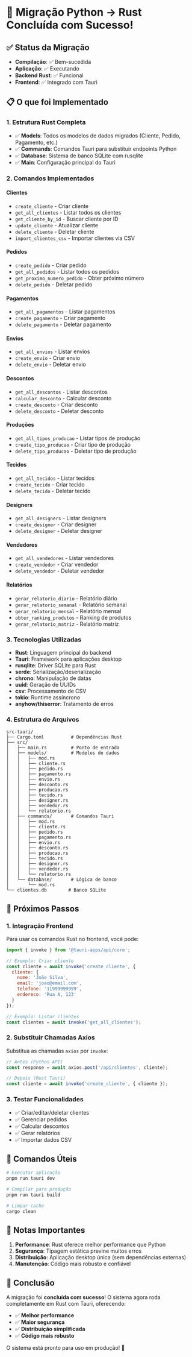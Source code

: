 # 🚀 Migração Python → Rust Concluída com Sucesso!

## ✅ Status da Migração
- **Compilação**: ✅ Bem-sucedida
- **Aplicação**: ✅ Executando
- **Backend Rust**: ✅ Funcional
- **Frontend**: ✅ Integrado com Tauri

## 📋 O que foi Implementado

### 1. **Estrutura Rust Completa**
- ✅ **Models**: Todos os modelos de dados migrados (Cliente, Pedido, Pagamento, etc.)
- ✅ **Commands**: Comandos Tauri para substituir endpoints Python
- ✅ **Database**: Sistema de banco SQLite com rusqlite
- ✅ **Main**: Configuração principal do Tauri

### 2. **Comandos Implementados**

#### **Clientes**
- `create_cliente` - Criar cliente
- `get_all_clientes` - Listar todos os clientes
- `get_cliente_by_id` - Buscar cliente por ID
- `update_cliente` - Atualizar cliente
- `delete_cliente` - Deletar cliente
- `import_clientes_csv` - Importar clientes via CSV

#### **Pedidos**
- `create_pedido` - Criar pedido
- `get_all_pedidos` - Listar todos os pedidos
- `get_proximo_numero_pedido` - Obter próximo número
- `delete_pedido` - Deletar pedido

#### **Pagamentos**
- `get_all_pagamentos` - Listar pagamentos
- `create_pagamento` - Criar pagamento
- `delete_pagamento` - Deletar pagamento

#### **Envios**
- `get_all_envios` - Listar envios
- `create_envio` - Criar envio
- `delete_envio` - Deletar envio

#### **Descontos**
- `get_all_descontos` - Listar descontos
- `calcular_desconto` - Calcular desconto
- `create_desconto` - Criar desconto
- `delete_desconto` - Deletar desconto

#### **Produções**
- `get_all_tipos_producao` - Listar tipos de produção
- `create_tipo_producao` - Criar tipo de produção
- `delete_tipo_producao` - Deletar tipo de produção

#### **Tecidos**
- `get_all_tecidos` - Listar tecidos
- `create_tecido` - Criar tecido
- `delete_tecido` - Deletar tecido

#### **Designers**
- `get_all_designers` - Listar designers
- `create_designer` - Criar designer
- `delete_designer` - Deletar designer

#### **Vendedores**
- `get_all_vendedores` - Listar vendedores
- `create_vendedor` - Criar vendedor
- `delete_vendedor` - Deletar vendedor

#### **Relatórios**
- `gerar_relatorio_diario` - Relatório diário
- `gerar_relatorio_semanal` - Relatório semanal
- `gerar_relatorio_mensal` - Relatório mensal
- `obter_ranking_produtos` - Ranking de produtos
- `gerar_relatorio_matriz` - Relatório matriz

### 3. **Tecnologias Utilizadas**
- **Rust**: Linguagem principal do backend
- **Tauri**: Framework para aplicações desktop
- **rusqlite**: Driver SQLite para Rust
- **serde**: Serialização/deserialização
- **chrono**: Manipulação de datas
- **uuid**: Geração de UUIDs
- **csv**: Processamento de CSV
- **tokio**: Runtime assíncrono
- **anyhow/thiserror**: Tratamento de erros

### 4. **Estrutura de Arquivos**
```
src-tauri/
├── Cargo.toml          # Dependências Rust
├── src/
│   ├── main.rs         # Ponto de entrada
│   ├── models/         # Modelos de dados
│   │   ├── mod.rs
│   │   ├── cliente.rs
│   │   ├── pedido.rs
│   │   ├── pagamento.rs
│   │   ├── envio.rs
│   │   ├── desconto.rs
│   │   ├── producao.rs
│   │   ├── tecido.rs
│   │   ├── designer.rs
│   │   ├── vendedor.rs
│   │   └── relatorio.rs
│   ├── commands/       # Comandos Tauri
│   │   ├── mod.rs
│   │   ├── cliente.rs
│   │   ├── pedido.rs
│   │   ├── pagamento.rs
│   │   ├── envio.rs
│   │   ├── desconto.rs
│   │   ├── producao.rs
│   │   ├── tecido.rs
│   │   ├── designer.rs
│   │   ├── vendedor.rs
│   │   └── relatorio.rs
│   └── database/       # Lógica de banco
│       └── mod.rs
└── clientes.db        # Banco SQLite
```

## 🎯 Próximos Passos

### 1. **Integração Frontend**
Para usar os comandos Rust no frontend, você pode:

```javascript
import { invoke } from '@tauri-apps/api/core';

// Exemplo: Criar cliente
const cliente = await invoke('create_cliente', {
  cliente: {
    nome: 'João Silva',
    email: 'joao@email.com',
    telefone: '11999999999',
    endereco: 'Rua A, 123'
  }
});

// Exemplo: Listar clientes
const clientes = await invoke('get_all_clientes');
```

### 2. **Substituir Chamadas Axios**
Substitua as chamadas `axios` por `invoke`:

```javascript
// Antes (Python API)
const response = await axios.post('/api/clientes', cliente);

// Depois (Rust Tauri)
const cliente = await invoke('create_cliente', { cliente });
```

### 3. **Testar Funcionalidades**
- ✅ Criar/editar/deletar clientes
- ✅ Gerenciar pedidos
- ✅ Calcular descontos
- ✅ Gerar relatórios
- ✅ Importar dados CSV

## 🔧 Comandos Úteis

```bash
# Executar aplicação
pnpm run tauri dev

# Compilar para produção
pnpm run tauri build

# Limpar cache
cargo clean
```

## 📝 Notas Importantes

1. **Performance**: Rust oferece melhor performance que Python
2. **Segurança**: Tipagem estática previne muitos erros
3. **Distribuição**: Aplicação desktop única (sem dependências externas)
4. **Manutenção**: Código mais robusto e confiável

## 🎉 Conclusão

A migração foi **concluída com sucesso**! O sistema agora roda completamente em Rust com Tauri, oferecendo:

- ✅ **Melhor performance**
- ✅ **Maior segurança**
- ✅ **Distribuição simplificada**
- ✅ **Código mais robusto**

O sistema está pronto para uso em produção! 🚀

